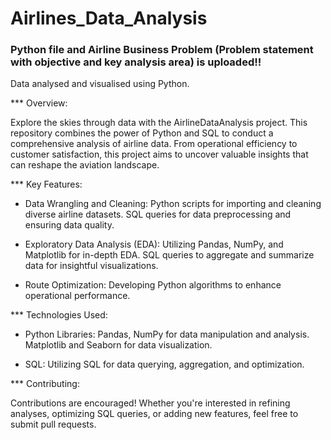 # Airlines_Data_Analysis
### Python file and Airline Business Problem (Problem statement with objective and key analysis area) is uploaded!!
Data analysed and visualised using Python.

*** Overview:

Explore the skies through data with the AirlineDataAnalysis project. This repository combines the power of Python and SQL to conduct a comprehensive analysis of airline data. From operational efficiency to customer satisfaction, this project aims to uncover valuable insights that can reshape the aviation landscape.

*** Key Features:

-   Data Wrangling and Cleaning:
Python scripts for importing and cleaning diverse airline datasets. SQL queries for data preprocessing and ensuring data quality.

-   Exploratory Data Analysis (EDA):
Utilizing Pandas, NumPy, and Matplotlib for in-depth EDA. SQL queries to aggregate and summarize data for insightful visualizations.

-   Route Optimization:
Developing Python algorithms to enhance operational performance.

*** Technologies Used:

-   Python Libraries:
Pandas, NumPy for data manipulation and analysis. Matplotlib and Seaborn for data visualization.

-   SQL:
Utilizing SQL for data querying, aggregation, and optimization.

*** Contributing:

Contributions are encouraged! Whether you're interested in refining analyses, optimizing SQL queries, or adding new features, feel free to submit pull requests. 
